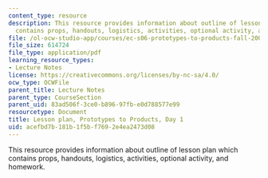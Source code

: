 ```yaml
---
content_type: resource
description: This resource provides information about outline of lesson plan which
  contains props, handouts, logistics, activities, optional activity, and homework.
file: /ol-ocw-studio-app/courses/ec-s06-prototypes-to-products-fall-2005/acefbd7b181b1f5bf7692e4ea2473d08_MITEC_S06F05_lp1_2.pdf
file_size: 614724
file_type: application/pdf
learning_resource_types:
- Lecture Notes
license: https://creativecommons.org/licenses/by-nc-sa/4.0/
ocw_type: OCWFile
parent_title: Lecture Notes
parent_type: CourseSection
parent_uid: 83ad506f-3ce0-b896-97fb-e0d788577e99
resourcetype: Document
title: Lesson plan, Prototypes to Products, Day 1
uid: acefbd7b-181b-1f5b-f769-2e4ea2473d08
---
```

This resource provides information about outline of lesson plan which contains props, handouts, logistics, activities, optional activity, and homework.